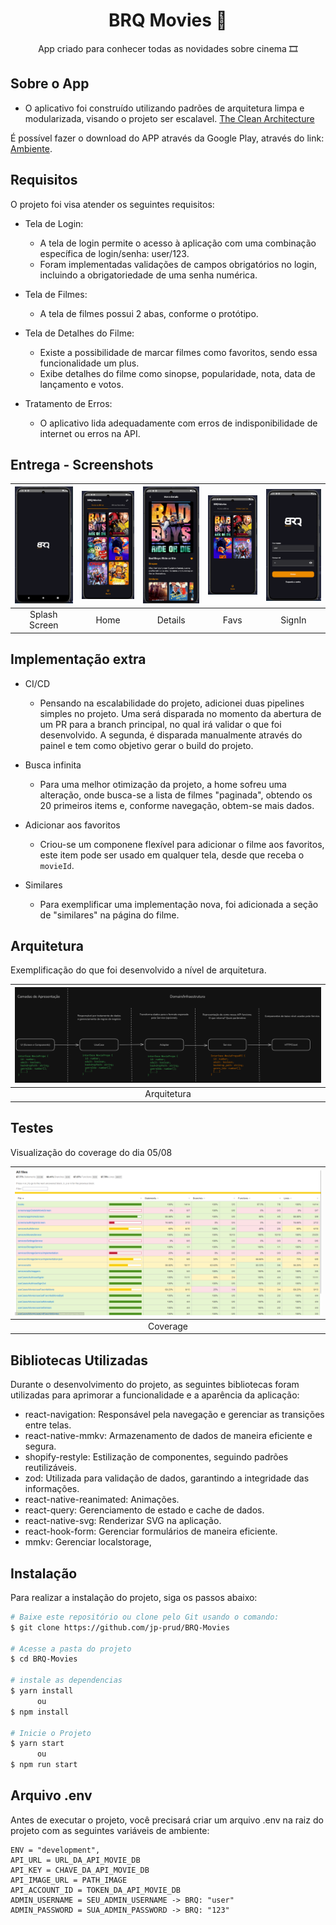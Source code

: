 <h1 align="center">BRQ Movies 🎥</h1>

<p align="center">App criado para conhecer todas as novidades sobre cinema 🎞️</p>

## Sobre o App
- O aplicativo foi construído utilizando padrões de arquitetura limpa e modularizada, visando o projeto ser escalavel. [The Clean Architecture](https://blog.cleancoder.com/uncle-bob/2012/08/13/the-clean-architecture.html)

É possível fazer o download do APP através da Google Play, através do link: [Ambiente](https://play.google.com/apps/internaltest/4701704331720763539).

## Requisitos

O projeto foi visa atender os seguintes requisitos:

- Tela de Login:
   - A tela de login permite o acesso à aplicação com uma combinação específica de login/senha: user/123.
   - Foram implementadas validações de campos obrigatórios no login, incluindo a obrigatoriedade de uma senha numérica.

- Tela de Filmes:
   - A tela de filmes possui 2 abas, conforme o protótipo.

- Tela de Detalhes do Filme:
   - Existe a possibilidade de marcar filmes como favoritos, sendo essa funcionalidade um plus.
   - Exibe detalhes do filme como sinopse, popularidade, nota, data de lançamento e votos.

- Tratamento de Erros:
   - O aplicativo lida adequadamente com erros de indisponibilidade de internet ou erros na API.

## Entrega - Screenshots

| ![Page1](./.github/resources/Splash.png)  | ![Page2](./.github/resources/Home.png) | ![Page3](./.github/resources/Details.png) | ![Page4](./.github/resources/Favs.png) | ![Page5](./.github/resources/SignIn.png) |
|:---:|:---:|:---:|:---:|:---:|
| Splash Screen | Home | Details | Favs | SignIn |


## Implementação extra

- CI/CD
   - Pensando na escalabilidade do projeto, adicionei duas pipelines simples no projeto. Uma será disparada no momento da abertura de um PR para a branch principal, no qual irá validar o que foi desenvolvido. A segunda, é disparada manualmente através do painel e tem como objetivo gerar o build do projeto.

- Busca infinita
   - Para uma melhor otimização da projeto, a home sofreu uma alteração, onde busca-se a lista de filmes "paginada", obtendo os 20 primeiros items e, conforme navegação, obtem-se mais dados.

- Adicionar aos favoritos
   - Criou-se um componene flexível para adicionar o filme aos favoritos, este item pode ser usado em qualquer tela, desde que receba o `movieId`.

- Similares
   - Para exemplificar uma implementação nova, foi adicionada a seção de "similares" na página do filme.

## Arquitetura

Exemplificação do que foi desenvolvido a nível de arquitetura.

| ![Arquitetura](./.github/resources/Arquitetura.png) |
|:---:|
| Arquitetura |

## Testes

Visualização do coverage do dia 05/08

| ![Coverage](./.github/resources/Coverage.png) |
|:---:|
| Coverage |

## Bibliotecas Utilizadas

Durante o desenvolvimento do projeto, as seguintes bibliotecas foram utilizadas para aprimorar a funcionalidade e a aparência da aplicação:

-  react-navigation: Responsável pela navegação e gerenciar as transições entre telas.
-  react-native-mmkv: Armazenamento de dados de maneira eficiente e segura.
-  shopify-restyle: Estilização de componentes, seguindo padrões reutilizáveis.
-  zod: Utilizada para validação de dados, garantindo a integridade das informações.
-  react-native-reanimated: Animações.
-  react-query: Gerenciamento de estado e cache de dados.
-  react-native-svg: Renderizar  SVG na aplicação.
-  react-hook-form: Gerenciar formulários de maneira eficiente.
-  mmkv: Gerenciar localstorage,

## Instalação

Para realizar a instalação do projeto, siga os passos abaixo:

```bash
# Baixe este repositório ou clone pelo Git usando o comando:
$ git clone https://github.com/jp-prud/BRQ-Movies

# Acesse a pasta do projeto
$ cd BRQ-Movies

# instale as dependencias
$ yarn install
      ou
$ npm install

# Inicie o Projeto
$ yarn start
      ou
$ npm run start
```

## Arquivo .env

Antes de executar o projeto, você precisará criar um arquivo .env na raiz do projeto com as seguintes variáveis de ambiente:

```
ENV = "development",
API_URL = URL_DA_API_MOVIE_DB
API_KEY = CHAVE_DA_API_MOVIE_DB
API_IMAGE_URL = PATH_IMAGE
API_ACCOUNT_ID = TOKEN_DA_API_MOVIE_DB
ADMIN_USERNAME = SEU_ADMIN_USERNAME -> BRQ: "user"
ADMIN_PASSWORD = SUA_ADMIN_PASSWORD -> BRQ: "123"
```

